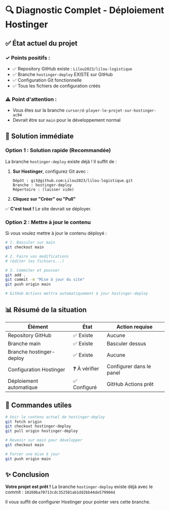 # 🔍 Diagnostic Complet - Déploiement Hostinger

## ✅ État actuel du projet

### ✓ Points positifs :
- ✅ Repository GitHub existe : `Lilou2023/lilou-logistique`
- ✅ Branche `hostinger-deploy` EXISTE sur GitHub
- ✅ Configuration Git fonctionnelle
- ✅ Tous les fichiers de configuration créés

### ⚠️ Point d'attention :
- Vous êtes sur la branche `cursor/d-ployer-le-projet-sur-hostinger-ac94`
- Devrait être sur `main` pour le développement normal

## 🎯 Solution immédiate

### Option 1 : Solution rapide (Recommandée)

La branche `hostinger-deploy` existe déjà ! Il suffit de :

1. **Sur Hostinger**, configurez Git avec :
   ```
   Dépôt : git@github.com:Lilou2023/lilou-logistique.git
   Branche : hostinger-deploy
   Répertoire : (laisser vide)
   ```

2. **Cliquez sur "Créer" ou "Pull"**

✅ **C'est tout !** Le site devrait se déployer.

### Option 2 : Mettre à jour le contenu

Si vous voulez mettre à jour le contenu déployé :

```bash
# 1. Basculer sur main
git checkout main

# 2. Faire vos modifications
# (éditer les fichiers...)

# 3. Commiter et pousser
git add .
git commit -m "Mise à jour du site"
git push origin main

# GitHub Actions mettra automatiquement à jour hostinger-deploy
```

## 📊 Résumé de la situation

| Élément | État | Action requise |
|---------|------|----------------|
| Repository GitHub | ✅ Existe | Aucune |
| Branche main | ✅ Existe | Basculer dessus |
| Branche hostinger-deploy | ✅ Existe | Aucune |
| Configuration Hostinger | ❓ À vérifier | Configurer dans le panel |
| Déploiement automatique | ✅ Configuré | GitHub Actions prêt |

## 🚀 Commandes utiles

```bash
# Voir le contenu actuel de hostinger-deploy
git fetch origin
git checkout hostinger-deploy
git pull origin hostinger-deploy

# Revenir sur main pour développer
git checkout main

# Forcer une mise à jour
git push origin main
```

## ✨ Conclusion

**Votre projet est prêt !** La branche `hostinger-deploy` existe déjà avec le commit :
`10260ba70713cdc352501ab1dd2bb44de579904d`

Il vous suffit de configurer Hostinger pour pointer vers cette branche.